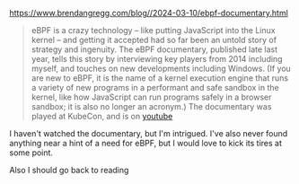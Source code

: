 https://www.brendangregg.com/blog//2024-03-10/ebpf-documentary.html

> eBPF is a crazy technology – like putting JavaScript into the Linux kernel – and getting it accepted had so far been an untold story of strategy and ingenuity. The eBPF documentary, published late last year, tells this story by interviewing key players from 2014 including myself, and touches on new developments including Windows. (If you are new to eBPF, it is the name of a kernel execution engine that runs a variety of new programs in a performant and safe sandbox in the kernel, like how JavaScript can run programs safely in a browser sandbox; it is also no longer an acronym.) The documentary was played at KubeCon, and is on [youtube](https://www.youtube.com/watch?v=Wb_vD3XZYOA)

I haven't watched the documentary, but I'm intrigued. I've also never found anything near a hint of a need for eBPF, but I would love to kick its tires at some point.

Also I should go back to reading 